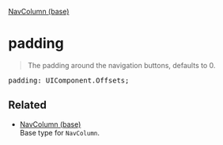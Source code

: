 [NavColumn (base)](NavColumn_base.md)

# padding

> The padding around the navigation buttons, defaults to 0.

<pre class="docgen_signature">padding: UIComponent.Offsets;</pre>

## Related

- [<!--{ref:type}-->NavColumn (base)](NavColumn_base.md) \
    Base type for `NavColumn`.
